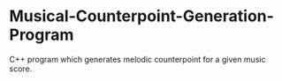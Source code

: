 # Musical-Counterpoint-Generation-Program
C++ program which generates melodic counterpoint for a given music score.
